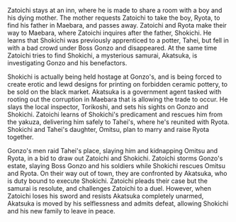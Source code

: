 Zatoichi stays at an inn, where he is made to share a room with a boy and his dying mother. The mother requests Zatoichi to take the boy, Ryota, to find his father in Maebara, and passes away. Zatoichi and Ryota make their way to Maebara, where Zatoichi inquires after the father, Shokichi. He learns that Shokichi was previously apprenticed to a potter, Tahei, but fell in with a bad crowd under Boss Gonzo and disappeared. At the same time Zatoichi tries to find Shokichi, a mysterious samurai, Akatsuka, is investigating Gonzo and his benefactors.

Shokichi is actually being held hostage at Gonzo's, and is being forced to create erotic and lewd designs for printing on forbidden ceramic pottery, to be sold on the black market. Akatsuka is a government agent tasked with rooting out the corruption in Maebara that is allowing the trade to occur. He slays the local inspector, Torikoshi, and sets his sights on Gonzo and Shokichi. Zatoichi learns of Shokichi's predicament and rescues him from the yakuza, delivering him safely to Tahei's, where he's reunited with Ryota. Shokichi and Tahei's daughter, Omitsu, plan to marry and raise Ryota together.

Gonzo's men raid Tahei's place, slaying him and kidnapping Omitsu and Ryota, in a bid to draw out Zatoichi and Shokichi. Zatoichi storms Gonzo's estate, slaying Boss Gonzo and his soldiers while Shokichi rescues Omitsu and Ryota. On their way out of town, they are confronted by Akatsuka, who is duty bound to execute Shokichi. Zatoichi pleads their case but the samurai is resolute, and challenges Zatoichi to a duel. However, when Zatoichi loses his sword and resists Akatsuka completely unarmed, Akatsuka is moved by his selflessness and admits defeat, allowing Shokichi and his new family to leave in peace.